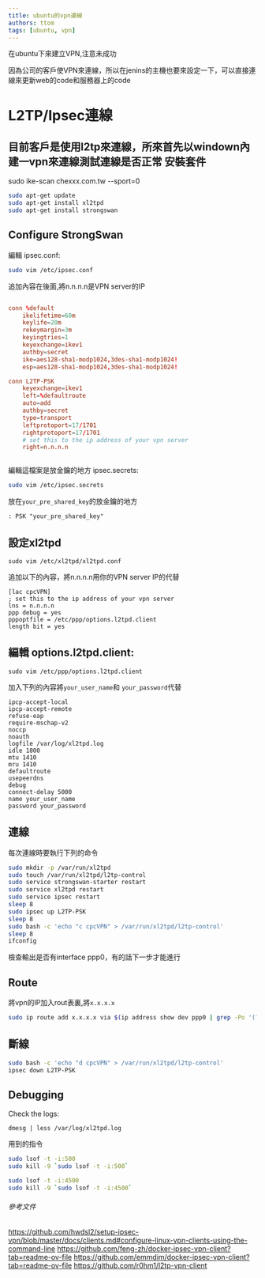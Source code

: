 ```yaml
---
title: ubuntu的vpn連線
authors: ttom
tags: [ubuntu, vpn]
---
```


在ubuntu下來建立VPN,注意未成功
<!--truncate-->
因為公司的客戶使VPN來連線，所以在jenins的主機也要來設定一下，可以直接連線來更新web的code和服務器上的code
# L2TP/Ipsec連線
目前客戶是使用l2tp來連線，所來首先以windown內建一vpn來連線測試連線是否正常
安裝套件
------
sudo ike-scan chexxx.com.tw --sport=0
```bash
sudo apt-get update
sudo apt-get install xl2tpd
sudo apt-get install strongswan
```
Configure StrongSwan
------
編輯 ipsec.conf:
```bash
sudo vim /etc/ipsec.conf
```
追加內容在後面,將n.n.n.n是VPN server的IP
```conf

conn %default
    ikelifetime=60m
    keylife=20m
    rekeymargin=3m
    keyingtries=1
    keyexchange=ikev1
    authby=secret
    ike=aes128-sha1-modp1024,3des-sha1-modp1024!
    esp=aes128-sha1-modp1024,3des-sha1-modp1024!

conn L2TP-PSK
    keyexchange=ikev1
    left=%defaultroute
    auto=add
    authby=secret
    type=transport
    leftprotoport=17/1701
    rightprotoport=17/1701
    # set this to the ip address of your vpn server
    right=n.n.n.n



```

編輯這檔案是放金鑰的地方 ipsec.secrets:
```bash
sudo vim /etc/ipsec.secrets
```
放在`your_pre_shared_key`的放金鑰的地方
```
: PSK "your_pre_shared_key"
```

設定xl2tpd
------
```
sudo vim /etc/xl2tpd/xl2tpd.conf
```
追加以下的內容，將n.n.n.n用你的VPN server IP的代替

```
[lac cpcVPN]
; set this to the ip address of your vpn server
lns = n.n.n.n
ppp debug = yes
pppoptfile = /etc/ppp/options.l2tpd.client
length bit = yes

```

編輯 options.l2tpd.client:
---------
```
sudo vim /etc/ppp/options.l2tpd.client

```
加入下列的內容將`your_user_name`和 `your_password`代替
```
ipcp-accept-local
ipcp-accept-remote
refuse-eap
require-mschap-v2
noccp
noauth
logfile /var/log/xl2tpd.log
idle 1800
mtu 1410
mru 1410
defaultroute
usepeerdns
debug
connect-delay 5000
name your_user_name
password your_password

```

連線
-------
每次連線時要執行下列的命令
```bash
sudo mkdir -p /var/run/xl2tpd
sudo touch /var/run/xl2tpd/l2tp-control
sudo service strongswan-starter restart
sudo service xl2tpd restart
sudo service ipsec restart
sleep 8
sudo ipsec up L2TP-PSK
sleep 8
sudo bash -c 'echo "c cpcVPN" > /var/run/xl2tpd/l2tp-control'
sleep 8
ifconfig
```
檢查輸出是否有interface ppp0，有的話下一步才能進行

Route
------
將vpn的IP加入rout表裏,將`x.x.x.x`
```bash
sudo ip route add x.x.x.x via $(ip address show dev ppp0 | grep -Po '(?<=peer )(\b([0-9]{1,3}\.){3}[0-9]{1,3}\b)') dev ppp0

```

斷線
------
```bash
sudo bash -c 'echo "d cpcVPN" > /var/run/xl2tpd/l2tp-control'
ipsec down L2TP-PSK
```

Debugging
------
Check the logs:

```
dmesg | less /var/log/xl2tpd.log

```
用到的指令
```bash
sudo lsof -t -i:500
sudo kill -9 `sudo lsof -t -i:500`

sudo lsof -t -i:4500
sudo kill -9 `sudo lsof -t -i:4500`
```
###### 參考文件
https://github.com/hwdsl2/setup-ipsec-vpn/blob/master/docs/clients.md#configure-linux-vpn-clients-using-the-command-line
https://github.com/feng-zh/docker-ipsec-vpn-client?tab=readme-ov-file
https://github.com/emmdim/docker-ipsec-vpn-client?tab=readme-ov-file
https://github.com/r0hm1/l2tp-vpn-client